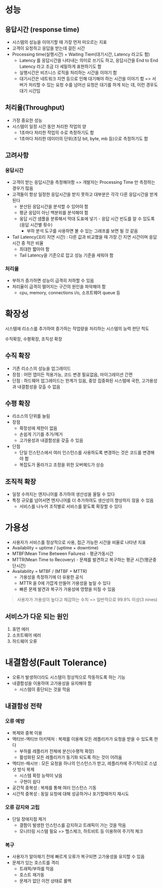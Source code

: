 # 성능
## 응답시간 (response time)
- 시스템의 성능을 이야기할 때 가장 먼저 떠오르는 지표
- 고객이 요청하고 응답을 받는데 걸린 시간
- Processing time(실행시간) + Waiting Tiem(대기시간, Latency 라고도 함)
   - Latency 를 응답시간을 나타내는 의미로 쓰기도 하고, 응답시간을 End to End Latency 라고 조금 더 세밀하게 표현하기도 함
   - 실행시간은 비즈니스 로직을 처리하는 시간을 이야기 함
   - 대기시간은 네트워크 지연 등으로 인해 대기해야 하는 시간을 이야기 함 => 서버가 처리할 수 있는 요청 수를 넘어선 요청은 대기를 하게 되는 데, 이런 경우도 대기 시간임

## 처리율(Throughput)
- 가장 중요한 성능
- 시스템이 일정 시간 동안 처리한 작업의 양
  - 1초마다 처리한 작업의 수로 측정하기도 함
  - 1초마다 처리한 데이터의 단위(초당 bit, byte, mb 등)으로 측정하기도 함

## 고려사항
### 응답시간
  - 고객이 받는 응답시간을 측정해야함 => 개발자는 Processing Time 만 측정하는 경우가 많음
  - 고객들이 항상 일정한 응답시간을 받지 못하고 대부분은 각각 다른 응답시간을 받게 된다
    - 분산된 응답시간을 분석할 수 있어야 함
    - 평균 응답이 아닌 백분위를 분석해야 함
    - 웅답 시간 샘플을 분류해서 막대 도표에 넣기 - 응답 시간 빈도를 알 수 있도록(응답 시간별 횟수)
      - 부하 분석 도구를 사용하면 볼 수 있는 그래프를 보면 될 것 같음
  - Tail Latency(꼬리 지연 시간) : 다른 값과 비교했을 때 가장 긴 지연 시간이며 응답 시간 중 적은 비율
    - 최대한 짧아야 함
    - Tail Latency을 기준으로 잡고 성능 기준을 세워야 함

### 처리율
  - 부하가 증가하면 성능이 급격히 저하할 수 있음
  - 처리율이 급격히 떨어지는 구간의 원인을 파악해야 함
    - cpu, memory, connections i/o, 소프트웨어 queue 등

# 확장성
시스템에 리소스를 추가하여 증가하는 작업량을 처리하는 시스템의 능력 판단 척도

수직확장, 수평확장, 조직성 확장

## 수직 확장
- 기존 리소스의 성능을 업그레이드
- 장점 : 어떤 앱이든 적용가능, 코드 변경 필요없음, 마이그레이션 간편
- 단점 : 하드웨어 업그레이드는 한계가 있음, 중앙 집중화된 시스템에 국한, 고가용성과 내결함성을 갖출 수 없음

## 수평 확장
- 리소스의 단위를 늘림
- 장점
  - 확장성에 제한이 없음
  - 손쉽게 기기를 추가/제거
  - 고가용성과 내결함성을 갖출 수 있음
- 단점
  - 단일 인스턴스에서 여러 인스턴스를 사용하도록 변경하는 것은 코드를 변경해야 함
  - 복잡도가 올라가고 조정을 위한 오버헤드가 상승

## 조직적 확장
- 일정 수까지는 엔지니어를 추가하여 생산성을 올릴 수 있다
- 특정 규모를 넘어서면 엔지니어를 더 추가하여도 생산성이 향상하지 않을 수 있음
  - 서비스를 나누어 조직별로 서비스를 맡도록 확장할 수 있다

# 가용성
- 사용자가 서비스를 정상적으로 사용, 접근 가능한 시간을 비율로 나타낸 지표
- Availability = uptime / (uptime + downtime)
- MTBF(Mean Time Between Failures) - 평균가동시간
- MTTR(Mean Time to Recovery) - 문제를 발견하고 복구하는 평균 시간(평균중단시간)
- Availability = MTBF / (MTBF + MTTR)
  - 가용성을 측정하기에 더 유용한 공식
  - MTTR 을 0에 가깝게 만들어 가용성을 높일 수 있다
  - 빠른 문제 발견과 복구가 가용성에 영향을 미칠 수 있음

> 사용자가 가용성이 높다고 체감하는 수치 => 일반적으로 99.9% 이상(3 nines)

## 서비스가 다운 되는 원인
1. 휴먼 에러
2. 소프트웨어 에러
3. 하드웨어 오류

# 내결함성(Fault Tolerance)
- 오류가 발생하더라도 시스템이 정상적으로 작동하도록 하는 기능
- 내결함성을 이용하여 고가용성을 유지해야 함
  - 시스템이 중단되는 것을 막음

## 내결함성 전략
### 오류 예방
- 복제와 중복 이용
- 액티브-액티브 아키텍처 : 복제를 이용해 모든 레플리카가 요청을 받을 수 있도록 한다
  - 부하를 레플리카 전체에 분산(수평적 확장)
  - 활성화된 모든 레플리카가 동기화 되도록 하는 것이 어려움
- 액티브-패시브 : 모든 요청을 하나의 인스턴스가 받고, 레플리카에 주기적으로 스냅샷 방식 복제
  - 시스템 확장 능력이 낮음
  - 구현이 쉽다
- 공간적 중복성 : 복제를 통해 여러 인스턴스 기동
- 시간적 중복성 : 동일 요청에 대해 성공하거나 포기할때까지 재시도

### 오류 감지와 고립
- 단일 장애지점 제거
  - 결함이 발생한 인스턴스를 감지하고 트래픽이 가는 것을 막음
  - 모니터링 시스템 필요 => 헬스체크, 하트비트 등 이용하여 주기적 체크

### 복구
- 사용자가 알아채기 전에 빠르게 오류가 복구되면 고가용성을 유지할 수 있음
- 문제가 있는 호스트를 격리
  - 트래픽/부하를 막음
  - 호스트 재가동
  - 문제가 없던 이전 상태로 롤백